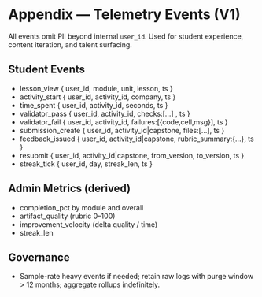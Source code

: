 # Appendix — Telemetry Events (V1)

All events omit PII beyond internal `user_id`. Used for student experience, content iteration, and talent surfacing.

## Student Events
- lesson_view { user_id, module, unit, lesson, ts }
- activity_start { user_id, activity_id, company, ts }
- time_spent { user_id, activity_id, seconds, ts }
- validator_pass { user_id, activity_id, checks:[...] , ts }
- validator_fail { user_id, activity_id, failures:[{code,cell,msg}], ts }
- submission_create { user_id, activity_id|capstone, files:[...], ts }
- feedback_issued { user_id, activity_id|capstone, rubric_summary:{...}, ts }
- resubmit { user_id, activity_id|capstone, from_version, to_version, ts }
- streak_tick { user_id, day, streak_len, ts }

## Admin Metrics (derived)
- completion_pct by module and overall
- artifact_quality (rubric 0–100)
- improvement_velocity (delta quality / time)
- streak_len

## Governance
- Sample-rate heavy events if needed; retain raw logs with purge window > 12 months; aggregate rollups indefinitely.

